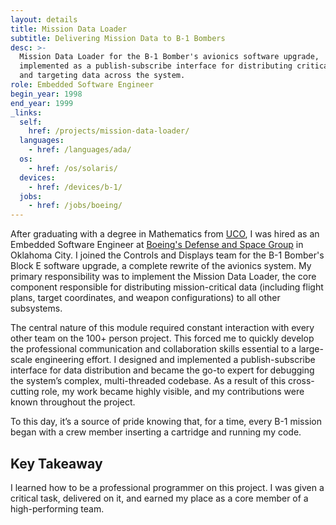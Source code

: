 ```yaml
---
layout: details
title: Mission Data Loader
subtitle: Delivering Mission Data to B-1 Bombers
desc: >-
  Mission Data Loader for the B-1 Bomber's avionics software upgrade,
  implemented as a publish-subscribe interface for distributing critical flight
  and targeting data across the system.
role: Embedded Software Engineer
begin_year: 1998
end_year: 1999
_links:
  self:
    href: /projects/mission-data-loader/
  languages:
    - href: /languages/ada/
  os:
    - href: /os/solaris/
  devices:
    - href: /devices/b-1/
  jobs:
    - href: /jobs/boeing/
---
```


After graduating with a degree in Mathematics from [UCO](/schools/uco/), I was hired as an Embedded Software Engineer at [Boeing's Defense and Space Group](/jobs/boeing/) in Oklahoma City. I joined the Controls and Displays team for the B-1 Bomber's Block E software upgrade, a complete rewrite of the avionics system. My primary responsibility was to implement the Mission Data Loader, the core component responsible for distributing mission-critical data (including flight plans, target coordinates, and weapon configurations) to all other subsystems.

The central nature of this module required constant interaction with every other team on the 100+ person project. This forced me to quickly develop the professional communication and collaboration skills essential to a large-scale engineering effort. I designed and implemented a publish-subscribe interface for data distribution and became the go-to expert for debugging the system’s complex, multi-threaded codebase. As a result of this cross-cutting role, my work became highly visible, and my contributions were known throughout the project.

To this day, it’s a source of pride knowing that, for a time, every B-1 mission began with a crew member inserting a cartridge and running my code.

## Key Takeaway

I learned how to be a professional programmer on this project. I was given a critical task, delivered on it, and earned my place as a core member of a high-performing team.
